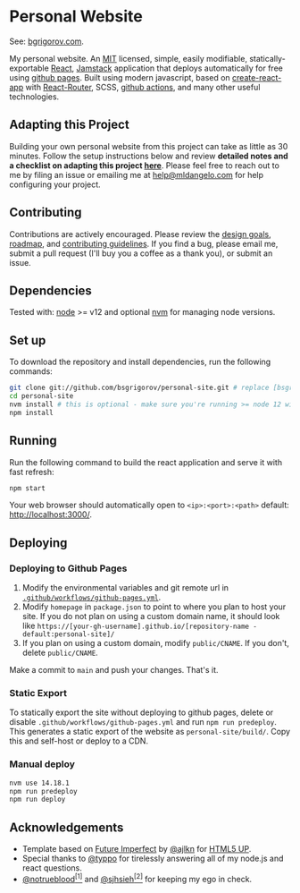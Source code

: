 # Personal Website

See: [bgrigorov.com](https://bgrigorov.com).

My personal website. An [MIT](https://github.com/bsgrigorov/personal-site/blob/main/LICENSE) licensed, simple, easily modifiable, statically-exportable [React](https://reactjs.org/), [Jamstack](https://jamstack.org/) application that deploys automatically for free using [github pages](https://pages.github.com/). Built using modern javascript, based on [create-react-app](https://github.com/facebook/create-react-app) with [React-Router](https://reactrouter.com/), SCSS, [github actions](https://github.com/features/actions), and many other useful technologies.

## Adapting this Project

Building your own personal website from this project can take as little as 30 minutes. Follow the setup instructions below and review **detailed notes and a checklist on adapting this project [here](./docs/adapting-guide.md)**. Please feel free to reach out to me by filing an issue or emailing me at [help@mldangelo.com](mailto:help@mldangelo.com) for help configuring your project.

## Contributing

Contributions are actively encouraged. Please review the [design goals](./docs/design-goals.md), [roadmap](./docs/roadmap.md), and [contributing guidelines](./docs/contributing.md). If you find a bug, please email me, submit a pull request (I'll buy you a coffee as a thank you), or submit an issue.

## Dependencies

Tested with: [node](https://nodejs.org/) >= v12 and optional [nvm](https://github.com/nvm-sh/nvm#installing-and-updating) for managing node versions.

## Set up

To download the repository and install dependencies, run the following commands:

```bash
git clone git://github.com/bsgrigorov/personal-site.git # replace [bsgrigorov] with your github username if you fork first.
cd personal-site
nvm install # this is optional - make sure you're running >= node 12 with `node --version`
npm install
```

## Running

Run the following command to build the react application and serve it with fast refresh:

```bash
npm start
```

Your web browser should automatically open to `<ip>:<port>:<path>` default: [http://localhost:3000/](http://localhost:3000/).

## Deploying

### Deploying to Github Pages

1. Modify the environmental variables and git remote url in [`.github/workflows/github-pages.yml`](.github/workflows/github-pages.yml).
2. Modify `homepage` in `package.json` to point to where you plan to host your site. If you do not plan on using a custom domain name, it should look like `https://[your-gh-username].github.io/[repository-name - default:personal-site]/`
3. If you plan on using a custom domain, modify `public/CNAME`. If you don't, delete `public/CNAME`.

Make a commit to `main` and push your changes. That's it.

### Static Export

To statically export the site without deploying to github pages, delete or disable `.github/workflows/github-pages.yml` and run `npm run predeploy`. This generates a static export of the website as `personal-site/build/`. Copy this and self-host or deploy to a CDN.

### Manual deploy
```bash
nvm use 14.18.1
npm run predeploy
npm run deploy
```

## Acknowledgements

* Template based on [Future Imperfect](https://html5up.net/future-imperfect) by [@ajlkn](https://github.com/ajlkn) for [HTML5 UP](html5up.net).
* Special thanks to [@typpo](https://github.com/typpo) for tirelessly answering all of my node.js and react questions.
* [@notrueblood](https://github.com/notrueblood)[<sup>[1]</sup>](https://github.com/mldangelo/personal-site/pull/218) and [@sjhsieh](https://github.com/sjhsieh)[<sup>[2]</sup>](https://github.com/mldangelo/personal-site/issues/168) for keeping my ego in check.

